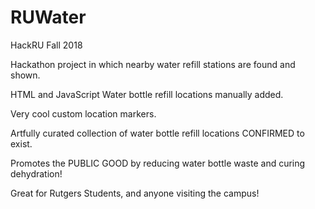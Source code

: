 # RUWater
HackRU Fall 2018 

Hackathon project in which nearby water refill stations are found and shown.

HTML and JavaScript
Water bottle refill locations manually added.

Very cool custom location markers.

Artfully curated collection of water bottle refill locations CONFIRMED to exist. 

Promotes the PUBLIC GOOD by reducing water bottle waste and curing dehydration!

Great for Rutgers Students, and anyone visiting the campus!
